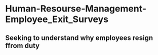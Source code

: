 # Human-Resourse-Management-Employee_Exit_Surveys
 ## Seeking to understand why employees resign ffrom duty

